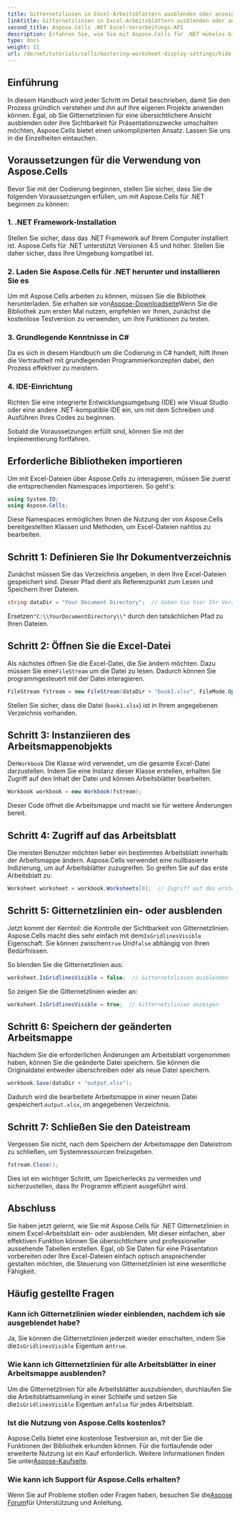 ```yaml
---
title: Gitternetzlinien in Excel-Arbeitsblättern ausblenden oder anzeigen
linktitle: Gitternetzlinien in Excel-Arbeitsblättern ausblenden oder anzeigen
second_title: Aspose.Cells .NET Excel-Verarbeitungs-API
description: Erfahren Sie, wie Sie mit Aspose.Cells für .NET mühelos Gitternetzlinien in Excel-Arbeitsblättern ausblenden oder anzeigen. Dieses umfassende Tutorial enthält schrittweise Anweisungen.
type: docs
weight: 11
url: /de/net/tutorials/cells/mastering-worksheet-display-settings/hide-display-gridlines/
---
```

## Einführung

In diesem Handbuch wird jeder Schritt im Detail beschrieben, damit Sie den Prozess gründlich verstehen und ihn auf Ihre eigenen Projekte anwenden können. Egal, ob Sie Gitternetzlinien für eine übersichtlichere Ansicht ausblenden oder ihre Sichtbarkeit für Präsentationszwecke umschalten möchten, Aspose.Cells bietet einen unkomplizierten Ansatz. Lassen Sie uns in die Einzelheiten eintauchen.

## Voraussetzungen für die Verwendung von Aspose.Cells

Bevor Sie mit der Codierung beginnen, stellen Sie sicher, dass Sie die folgenden Voraussetzungen erfüllen, um mit Aspose.Cells für .NET beginnen zu können:

### 1. .NET Framework-Installation
Stellen Sie sicher, dass das .NET Framework auf Ihrem Computer installiert ist. Aspose.Cells für .NET unterstützt Versionen 4.5 und höher. Stellen Sie daher sicher, dass Ihre Umgebung kompatibel ist.

### 2. Laden Sie Aspose.Cells für .NET herunter und installieren Sie es
Um mit Aspose.Cells arbeiten zu können, müssen Sie die Bibliothek herunterladen. Sie erhalten sie von[Aspose-Downloadseite](https://releases.aspose.com/cells/net/)Wenn Sie die Bibliothek zum ersten Mal nutzen, empfehlen wir Ihnen, zunächst die kostenlose Testversion zu verwenden, um ihre Funktionen zu testen.

### 3. Grundlegende Kenntnisse in C#
Da es sich in diesem Handbuch um die Codierung in C# handelt, hilft Ihnen die Vertrautheit mit grundlegenden Programmierkonzepten dabei, den Prozess effektiver zu meistern.

### 4. IDE-Einrichtung
Richten Sie eine integrierte Entwicklungsumgebung (IDE) wie Visual Studio oder eine andere .NET-kompatible IDE ein, um mit dem Schreiben und Ausführen Ihres Codes zu beginnen.

Sobald die Voraussetzungen erfüllt sind, können Sie mit der Implementierung fortfahren.

## Erforderliche Bibliotheken importieren

Um mit Excel-Dateien über Aspose.Cells zu interagieren, müssen Sie zuerst die entsprechenden Namespaces importieren. So geht's:

```csharp
using System.IO;
using Aspose.Cells;
```

Diese Namespaces ermöglichen Ihnen die Nutzung der von Aspose.Cells bereitgestellten Klassen und Methoden, um Excel-Dateien nahtlos zu bearbeiten.

## Schritt 1: Definieren Sie Ihr Dokumentverzeichnis

Zunächst müssen Sie das Verzeichnis angeben, in dem Ihre Excel-Dateien gespeichert sind. Dieser Pfad dient als Referenzpunkt zum Lesen und Speichern Ihrer Dateien.

```csharp
string dataDir = "Your Document Directory";  // Geben Sie hier Ihr Verzeichnis an
```

 Ersetzen`"C:\\YourDocumentDirectory\\"` durch den tatsächlichen Pfad zu Ihren Dateien.

## Schritt 2: Öffnen Sie die Excel-Datei

 Als nächstes öffnen Sie die Excel-Datei, die Sie ändern möchten. Dazu müssen Sie eine`FileStream` um die Datei zu lesen. Dadurch können Sie programmgesteuert mit der Datei interagieren.

```csharp
FileStream fstream = new FileStream(dataDir + "book1.xlsx", FileMode.Open);
```

Stellen Sie sicher, dass die Datei (`book1.xlsx`) ist in Ihrem angegebenen Verzeichnis vorhanden.

## Schritt 3: Instanziieren des Arbeitsmappenobjekts

 Der`Workbook` Die Klasse wird verwendet, um die gesamte Excel-Datei darzustellen. Indem Sie eine Instanz dieser Klasse erstellen, erhalten Sie Zugriff auf den Inhalt der Datei und können Arbeitsblätter bearbeiten.

```csharp
Workbook workbook = new Workbook(fstream);
```

Dieser Code öffnet die Arbeitsmappe und macht sie für weitere Änderungen bereit.

## Schritt 4: Zugriff auf das Arbeitsblatt

Die meisten Benutzer möchten lieber ein bestimmtes Arbeitsblatt innerhalb der Arbeitsmappe ändern. Aspose.Cells verwendet eine nullbasierte Indizierung, um auf Arbeitsblätter zuzugreifen. So greifen Sie auf das erste Arbeitsblatt zu:

```csharp
Worksheet worksheet = workbook.Worksheets[0];  // Zugriff auf das erste Arbeitsblatt
```

## Schritt 5: Gitternetzlinien ein- oder ausblenden

Jetzt kommt der Kernteil: die Kontrolle der Sichtbarkeit von Gitternetzlinien. Aspose.Cells macht dies sehr einfach mit dem`IsGridlinesVisible` Eigenschaft. Sie können zwischen`true` Und`false` abhängig von Ihren Bedürfnissen.

So blenden Sie die Gitternetzlinien aus:

```csharp
worksheet.IsGridlinesVisible = false;  // Gitternetzlinien ausblenden
```

So zeigen Sie die Gitternetzlinien wieder an:

```csharp
worksheet.IsGridlinesVisible = true;  // Gitternetzlinien anzeigen
```

## Schritt 6: Speichern der geänderten Arbeitsmappe

Nachdem Sie die erforderlichen Änderungen am Arbeitsblatt vorgenommen haben, können Sie die geänderte Datei speichern. Sie können die Originaldatei entweder überschreiben oder als neue Datei speichern.

```csharp
workbook.Save(dataDir + "output.xlsx");
```

 Dadurch wird die bearbeitete Arbeitsmappe in einer neuen Datei gespeichert.`output.xlsx`, im angegebenen Verzeichnis.

## Schritt 7: Schließen Sie den Dateistream

Vergessen Sie nicht, nach dem Speichern der Arbeitsmappe den Dateistrom zu schließen, um Systemressourcen freizugeben.

```csharp
fstream.Close();
```

Dies ist ein wichtiger Schritt, um Speicherlecks zu vermeiden und sicherzustellen, dass Ihr Programm effizient ausgeführt wird.

## Abschluss

Sie haben jetzt gelernt, wie Sie mit Aspose.Cells für .NET Gitternetzlinien in einem Excel-Arbeitsblatt ein- oder ausblenden. Mit dieser einfachen, aber effektiven Funktion können Sie übersichtlichere und professioneller aussehende Tabellen erstellen. Egal, ob Sie Daten für eine Präsentation vorbereiten oder Ihre Excel-Dateien einfach optisch ansprechender gestalten möchten, die Steuerung von Gitternetzlinien ist eine wesentliche Fähigkeit.

## Häufig gestellte Fragen

### Kann ich Gitternetzlinien wieder einblenden, nachdem ich sie ausgeblendet habe?
 Ja, Sie können die Gitternetzlinien jederzeit wieder einschalten, indem Sie die`IsGridlinesVisible` Eigentum an`true`.

### Wie kann ich Gitternetzlinien für alle Arbeitsblätter in einer Arbeitsmappe ausblenden?
 Um die Gitternetzlinien für alle Arbeitsblätter auszublenden, durchlaufen Sie die Arbeitsblattsammlung in einer Schleife und setzen Sie die`IsGridlinesVisible` Eigentum an`false` für jedes Arbeitsblatt.

### Ist die Nutzung von Aspose.Cells kostenlos?
 Aspose.Cells bietet eine kostenlose Testversion an, mit der Sie die Funktionen der Bibliothek erkunden können. Für die fortlaufende oder erweiterte Nutzung ist ein Kauf erforderlich. Weitere Informationen finden Sie unter[Aspose-Kaufseite](https://purchase.aspose.com/buy).

### Wie kann ich Support für Aspose.Cells erhalten?
 Wenn Sie auf Probleme stoßen oder Fragen haben, besuchen Sie die[Aspose Forum](https://forum.aspose.com/c/cells/9)für Unterstützung und Anleitung.